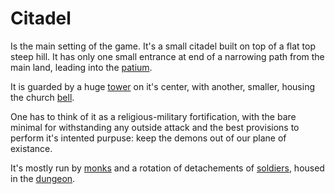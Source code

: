 Citadel
=======

Is the main setting of the game. It's a small citadel built
on top of a flat top steep hill. It has only one small 
entrance at end of a narrowing path from the main land, 
leading into the [patium](patium.md).

It is guarded by a huge [tower](tower.md) on it's center,
with another, smaller, housing the church 
[bell](bell-tower.md).

One has to think of it as a religious-military fortification,
with the bare minimal for withstanding any outside attack
and the best provisions to perform it's intented purpuse:
keep the demons out of our plane of existance.

It's mostly run by [monks](monks.md) and a rotation of
detachements of [soldiers](fallen-heroes.md), housed in
the [dungeon](prison.md).